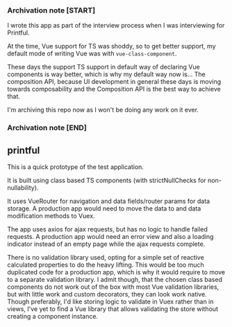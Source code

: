 ### Archivation note [START]
I wrote this app as part of the interview process when I was interviewing for Printful.

At the time, Vue support for TS was shoddy, so to get better support, my default mode of writing Vue was with `vue-class-component`.

These days the support TS support in default way of declaring Vue components is way better, which is why my default way now is... The composition API, because UI development in general these days is moving towards composability and the Composition API is the best way to achieve that.

I'm archiving this repo now as I won't be doing any work on it ever.
### Archivation note [END]

## printful

This is a quick prototype of the test application.

It is built using class based TS components (with strictNullChecks for non-nullability).

It uses VueRouter for navigation and data fields/router params for data storage. A production app would need to move the data to and data modification methods to Vuex.

The app uses axios for ajax requests, but has no logic to handle failed requests. A production app would need an error view and also a loading indicator instead of an empty page while the ajax requests complete.

There is no validation library used, opting for a simple set of reactive calculated properties to do the heavy lifting. This would be too much duplicated code for a production app, which is why it would require to move to a separate validation library. I admit though, that the chosen class based components do not work out of the box with most Vue validation libraries, but with little work and custom decorators, they can look work native. Though preferably, I'd like storing logic to validate in Vuex rather than in views, I've yet to find a Vue library that allows validating the store without creating a component instance.
